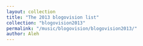 ```yaml
---
layout: collection
title: "The 2013 blogovision list"
collection: "blogovision2013"
permalink: "/music/blogovision/blogovision2013/"
author: Aleh
---
```

